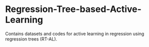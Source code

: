 # Regression-Tree-based-Active-Learning

Contains datasets and codes for active learning in regression using regression trees (RT-AL).
